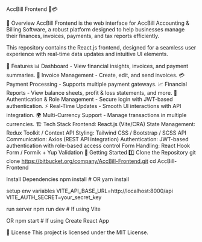 AccBill Frontend 🧾💳

📌 Overview
AccBill Frontend is the web interface for AccBill Accounting & Billing Software, a robust platform designed to help businesses manage their finances, invoices, payments, and tax reports efficiently.

This repository contains the React.js frontend, designed for a seamless user experience with real-time data updates and intuitive UI elements.

🚀 Features
📊 Dashboard - View financial insights, invoices, and payment summaries.
📄 Invoice Management - Create, edit, and send invoices.
💳 Payment Processing - Supports multiple payment gateways.
📈 Financial Reports - View balance sheets, profit & loss statements, and more.
🔐 Authentication & Role Management - Secure login with JWT-based authentication.
⚡ Real-Time Updates - Smooth UI interactions with API integration.
🌍 Multi-Currency Support - Manage transactions in multiple currencies.
🏗️ Tech Stack
Frontend: React.js (Vite/CRA)
State Management: Redux Toolkit / Context API
Styling: Tailwind CSS / Bootstrap / SCSS
API Communication: Axios (REST API integration)
Authentication: JWT-based authentication with role-based access control
Form Handling: React Hook Form / Formik + Yup Validation
🚀 Getting Started
1️⃣ Clone the Repository
git clone https://bitbucket.org/company/AccBill-Frontend.git cd AccBill-Frontend

Install Dependencies npm install # OR yarn install

setup env variables VITE_API_BASE_URL=http://localhost:8000/api VITE_AUTH_SECRET=your_secret_key

run server npm run dev # If using Vite

OR
npm start # If using Create React App

📜 License This project is licensed under the MIT License.